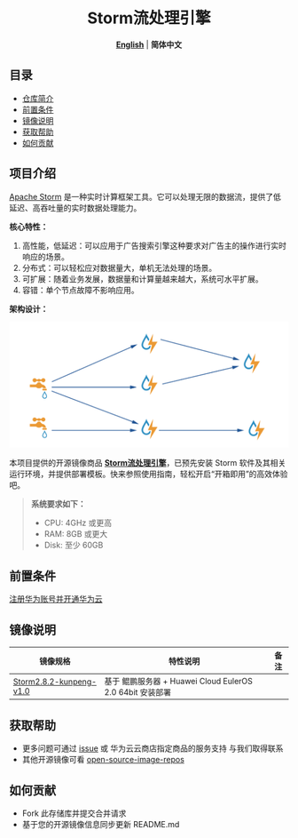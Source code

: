 <p align="center">
  <h1 align="center">Storm流处理引擎</h1>
  <p align="center">
    <a href="README.md"><strong>English</strong></a> | <strong>简体中文</strong>
  </p>

## 目录

- [仓库简介](#项目介绍)
- [前置条件](#前置条件)
- [镜像说明](#镜像说明)
- [获取帮助](#获取帮助)
- [如何贡献](#如何贡献)

## 项目介绍
[Apache Storm](https://github.com/apache/Storm) 是一种实时计算框架工具。它可以处理无限的数据流，提供了低延迟、高吞吐量的实时数据处理能力。

**核心特性：**
1. 高性能，低延迟：可以应用于广告搜索引擎这种要求对广告主的操作进行实时响应的场景。
2. 分布式：可以轻松应对数据量大，单机无法处理的场景。
3. 可扩展：随着业务发展，数据量和计算量越来越大，系统可水平扩展。
4. 容错：单个节点故障不影响应用。


**架构设计：**

![](./images/img001.png)


本项目提供的开源镜像商品 [**Storm流处理引擎**](https://marketplace.huaweicloud.com)，已预先安装 Storm 软件及其相关运行环境，并提供部署模板。快来参照使用指南，轻松开启“开箱即用”的高效体验吧。

> **系统要求如下：**
> - CPU: 4GHz 或更高
> - RAM: 8GB 或更大
> - Disk: 至少 60GB

## 前置条件
[注册华为账号并开通华为云](https://support.huaweicloud.com/usermanual-account/account_id_001.html)

## 镜像说明

| 镜像规格                                                                                                        | 特性说明                                         | 备注 |
|-------------------------------------------------------------------------------------------------------------|----------------------------------------------| --- |
| [Storm2.8.2-kunpeng-v1.0](https://github.com/HuaweiCloudDeveloper/Storm-image/tree/Storm2.8.2-kunpeng-v1.0) | 基于 鲲鹏服务器 + Huawei Cloud EulerOS 2.0 64bit 安装部署 |  |

## 获取帮助
- 更多问题可通过 [issue](https://github.com/HuaweiCloudDeveloper/Storm-image/issues) 或 华为云云商店指定商品的服务支持 与我们取得联系
- 其他开源镜像可看 [open-source-image-repos](https://github.com/HuaweiCloudDeveloper/open-source-image-repos)

## 如何贡献
- Fork 此存储库并提交合并请求
- 基于您的开源镜像信息同步更新 README.md
